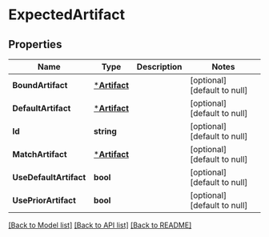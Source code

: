 # ExpectedArtifact

## Properties
Name | Type | Description | Notes
------------ | ------------- | ------------- | -------------
**BoundArtifact** | [***Artifact**](Artifact.md) |  | [optional] [default to null]
**DefaultArtifact** | [***Artifact**](Artifact.md) |  | [optional] [default to null]
**Id** | **string** |  | [optional] [default to null]
**MatchArtifact** | [***Artifact**](Artifact.md) |  | [optional] [default to null]
**UseDefaultArtifact** | **bool** |  | [optional] [default to null]
**UsePriorArtifact** | **bool** |  | [optional] [default to null]

[[Back to Model list]](../README.md#documentation-for-models) [[Back to API list]](../README.md#documentation-for-api-endpoints) [[Back to README]](../README.md)


